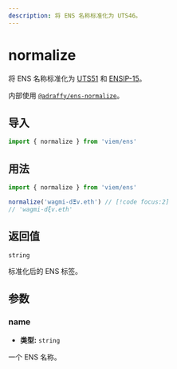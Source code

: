 ```yaml
---
description: 将 ENS 名称标准化为 UTS46。
---
```


# normalize

将 ENS 名称标准化为 [UTS51](https://unicode.org/reports/tr51) 和 [ENSIP-15](https://github.com/ensdomains/docs/blob/9edf9443de4333a0ea7ec658a870672d5d180d53/ens-improvement-proposals/ensip-15-normalization-standard.md)。

内部使用 [`@adraffy/ens-normalize`](https://github.com/adraffy/ens-normalize.js)。

## 导入

```ts
import { normalize } from 'viem/ens'
```

## 用法

```ts
import { normalize } from 'viem/ens'

normalize('wagmi-d𝝣v.eth') // [!code focus:2]
// 'wagmi-dξv.eth'
```

## 返回值

`string`

标准化后的 ENS 标签。

## 参数

### name

- **类型:** `string`

一个 ENS 名称。